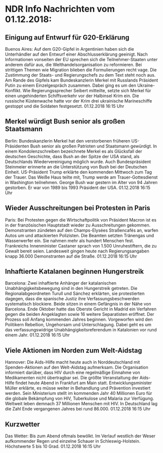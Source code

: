 # NDR Info Nachrichten vom 01.12.2018:


## Einigung auf Entwurf für G20-Erklärung
Buenos Aires: Auf dem G20-Gipfel in Argentinien haben sich die Unterhändler auf den Entwurf einer Abschlusserklärung geeinigt. Nach Informationen vonseiten der EU sprechen sich die Teilnehmer-Staaten unter anderem dafür aus, die Welthandelsorganisation zu reformieren. Bei strittigen Themen wie Migration blieben die Formulierungen recht vage. Die Zustimmung der Staats- und Regierungschefs zu dem Text steht noch aus. Am Rande des Gipfels kam Bundeskanzlerin Merkel mit Russlands Präsident Putin zu einem Einzelgespräch zusammen. Dabei ging es um den Ukraine-Konflikt. Wie Regierungssprecher Seibert mitteilte, setzte sich Merkel für einen ungehinderten Schiffsverkehr vor der Halbinsel Krim ein. Die russische Küstenwache hatte vor der Krim drei ukrainische Marineschiffe gestoppt und die Soldaten festgesetzt. 01.12.2018 16:15 Uhr 

## Merkel würdigt Bush senior als großen Staatsmann
Berlin: Bundeskanzlerin Merkel hat den verstorbenen früheren US-Präsidenten Bush senior als großen Patrioten und Staatsmann gewürdigt. In einem Kondolenzschreiben bezeichnete Merkel es als Glücksfall der deutschen Geschichte, dass Bush an der Spitze der USA stand, als Deutschlands Wiedervereinigung möglich wurde. Auch Bundespräsident Steinmeier erinnerte an die Unterstützung von Bush bei der Deutschen Einheit. US-Präsident Trump erklärte den kommenden Mittwoch zum Tag der Trauer. Das Weiße Haus teilte mit, Trump werde am Trauer-Gottesdienst in Washington teilnehmen. George Bush war gestern im Alter von 94 Jahren gestorben. Er war von 1989 bis 1993 Präsident der USA. 01.12.2018 16:15 Uhr 

## Wieder Ausschreitungen bei Protesten in Paris
Paris: Bei Protesten gegen die Wirtschaftpolitik von Präsident Macron ist es in der französischen Hauptstadt wieder zu Ausschreitungen gekommen. Demonstranten zündeten auf den Champs-Elysées Straßencafés an, warfen Autos um und attackierten Polizisten. Die Beamten setzten Tränengas und Wasserwerfer ein. Sie nahmen mehr als hundert Menschen fest. Frankreichs Innenminister Castaner sprach von 1.500 Unruhestiftern, die zu Gewalt bereit seien. Landesweit gingen heute nach Regierungsangaben knapp 36.000 Demonstranten auf die Straße. 01.12.2018 16:15 Uhr 

## Inhaftierte Katalanen beginnen Hungerstreik
Barcelona: Zwei inhaftierte Anhänger der katalanischen Unabhängigkeitsbewegung sind in den Hungerstreik getreten. Die Regionalabgeordneten Turull und Sánchez erklärten, sie protestierten dagegen, dass die spanische Justiz ihre Verfassungsbeschwerden systematisch blockiere. Beide sitzen in einem Gefängnis in der Nähe von Barcelona. Ende Oktober hatte das Oberste Gericht in Madrid ein Verfahren gegen die beiden Angeklagten sowie 16 weitere Separatisten eröffnet. Der Prozess soll Anfang kommenden Jahres beginnen. Vorgeworfen wird den Politikern Rebellion, Ungehorsam und Unterschlagung. Dabei geht es um das verfassungswidrige Unabhängigkeitsreferendum in Katalonien vor rund einem Jahr. 01.12.2018 16:15 Uhr 

## Viele Aktionen im Norden zum Welt-Aidstag
Hannover: Die Aids-Hilfe macht heute auch in Norddeutschland mit Spenden-Aktionen auf den Welt-Aidstag aufmerksam. Die Organisation informiert darüber, dass HIV durch eine regelmäßige Einnahme von Medikamenten nicht übertragbar sei. Die größte Veranstaltung der Aids-Hilfe findet heute Abend in Frankfurt am Main statt. Entwicklungsminister Müller erklärte, es müsse weiter in Behandlung und Prävention investiert werden. Sein Ministerium stellt im kommenden Jahr 40 Millionen Euro für die globale Bekämpfung von HIV, Tuberkulose und Malaria zur Verfügung. Weltweit leben demnach 37 Millionen Menschen mit HIV. In Deutschland lag die Zahl Ende vergangenen Jahres bei rund 86.000. 01.12.2018 16:15 Uhr 

## Kurzwetter
Das Wetter: Bis zum Abend oftmals bewölkt. Im Verlauf westlich der Weser aufkommender Regen und einzelne Schauer in Schleswig-Holstein. Höchstwerte 5 bis 10 Grad. 01.12.2018 16:15 Uhr 
